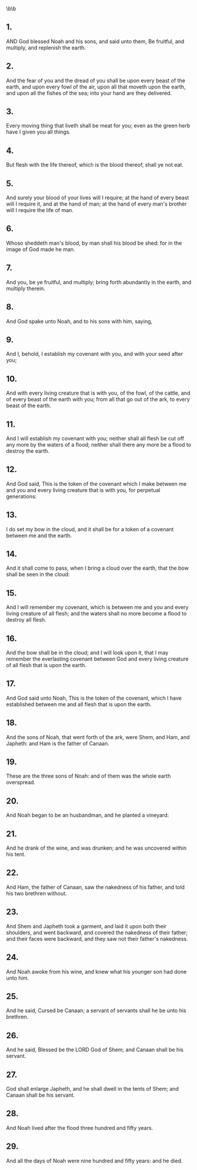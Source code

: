 \b\b
## 1.
AND God blessed Noah and his sons, and said unto them, Be fruitful, and multiply, and replenish the earth.
## 2.
And the fear of you and the dread of you shall be upon every beast of the earth, and upon every fowl of the air, upon all that moveth upon the earth, and upon all the fishes of the sea; into your hand are they delivered.
## 3.
Every moving thing that liveth shall be meat for you; even as the green herb have I given you all things.
## 4.
But flesh with the life thereof, which is the blood thereof, shall ye not eat.
## 5.
And surely your blood of your lives will I require; at the hand of every beast will I require it, and at the hand of man; at the hand of every man's brother will I require the life of man.
## 6.
Whoso sheddeth man's blood, by man shall his blood be shed: for in the image of God made he man.
## 7.
And you, be ye fruitful, and multiply; bring forth abundantly in the earth, and multiply therein.
## 8.
And God spake unto Noah, and to his sons with him, saying,
## 9.
And I, behold, I establish my covenant with you, and with your seed after you;
## 10.
And with every living creature that is with you, of the fowl, of the cattle, and of every beast of the earth with you; from all that go out of the ark, to every beast of the earth.
## 11.
And I will establish my covenant with you; neither shall all flesh be cut off any more by the waters of a flood; neither shall there any more be a flood to destroy the earth.
## 12.
And God said, This is the token of the covenant which I make between me and you and every living creature that is with you, for perpetual generations:
## 13.
I do set my bow in the cloud, and it shall be for a token of a covenant between me and the earth.
## 14.
And it shall come to pass, when I bring a cloud over the earth, that the bow shall be seen in the cloud:
## 15.
And I will remember my covenant, which is between me and you and every living creature of all flesh; and the waters shall no more become a flood to destroy all flesh.
## 16.
And the bow shall be in the cloud; and I will look upon it, that I may remember the everlasting covenant between God and every living creature of all flesh that is upon the earth.
## 17.
And God said unto Noah, This is the token of the covenant, which I have established between me and all flesh that is upon the earth.
## 18.
And the sons of Noah, that went forth of the ark, were Shem, and Ham, and Japheth: and Ham is the father of Canaan.
## 19.
These are the three sons of Noah: and of them was the whole earth overspread.
## 20.
And Noah began to be an husbandman, and he planted a vineyard:
## 21.
And he drank of the wine, and was drunken; and he was uncovered within his tent.
## 22.
And Ham, the father of Canaan, saw the nakedness of his father, and told his two brethren without.
## 23.
And Shem and Japheth took a garment, and laid it upon both their shoulders, and went backward, and covered the nakedness of their father; and their faces were backward, and they saw not their father's nakedness.
## 24.
And Noah awoke from his wine, and knew what his younger son had done unto him.
## 25.
And he said, Cursed be Canaan; a servant of servants shall he be unto his brethren.
## 26.
And he said, Blessed be the LORD God of Shem; and Canaan shall be his servant.
## 27.
God shall enlarge Japheth, and he shall dwell in the tents of Shem; and Canaan shall be his servant.
## 28.
And Noah lived after the flood three hundred and fifty years.
## 29.
And all the days of Noah were nine hundred and fifty years: and he died.
